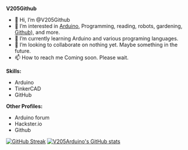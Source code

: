 **V205Github**
- 👋 Hi, I’m @V205Github
- 👀 I’m interested in [Arduino](https://www.arduino.cc), Programming, reading, robots, gardening, [Github](https://www.github.com)), and more.
- 🌱 I’m currently learning Arduino and various programing languages.
- 💞️ I’m looking to collaborate on nothing yet. Maybe something in the future.
- 📫 How to reach me Coming soon. Please wait.

**Skills:**
- Arduino
- TinkerCAD
- GitHub

  

**Other Profiles:**
- Arduino forum
- Hackster.io
- Github
  

  
 
[![GitHub Streak](https://streak-stats.demolab.com/?user=V205Arduino)](https://git.io/streak-stats)
[![V205Arduino's GitHub stats](https://github-readme-stats.vercel.app/api?username=V205Arduino)](https://github.com/anuraghazra/github-readme-stats)

<!---
V205Github/V205Github is a ✨ special ✨ repository because its `README.md` (this file) appears on your GitHub profile.
You can click the Preview link to take a look at your changes. 
--->
